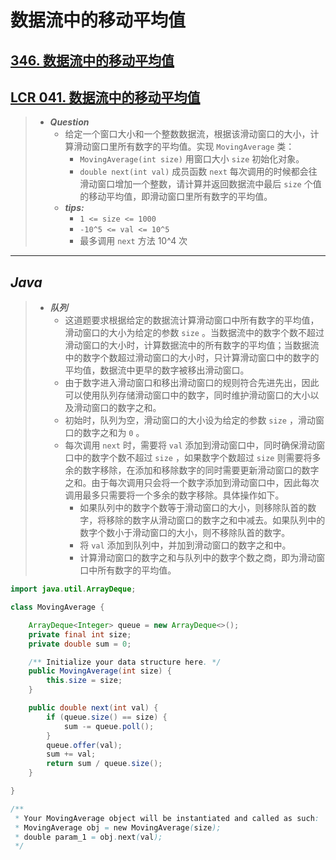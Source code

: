 # 数据流中的移动平均值

## [346. 数据流中的移动平均值](https://leetcode.cn/problems/moving-average-from-data-stream/)

## [LCR 041. 数据流中的移动平均值](https://leetcode.cn/problems/qIsx9U/)

> - ***Question***
>   - 给定一个窗口大小和一个整数数据流，根据该滑动窗口的大小，计算滑动窗口里所有数字的平均值。实现 `MovingAverage` 类：
>     - `MovingAverage(int size)` 用窗口大小 `size` 初始化对象。
>     - `double next(int val)` 成员函数 `next` 每次调用的时候都会往滑动窗口增加一个整数，请计算并返回数据流中最后 `size` 个值的移动平均值，即滑动窗口里所有数字的平均值。
>   - ***tips:***
>     - `1 <= size <= 1000`
>     - `-10^5 <= val <= 10^5`
>     - 最多调用 `next` 方法 10^4 次

---

## *Java*

> - ***队列***
>   - 这道题要求根据给定的数据流计算滑动窗口中所有数字的平均值，滑动窗口的大小为给定的参数 `size` 。当数据流中的数字个数不超过滑动窗口的大小时，计算数据流中的所有数字的平均值；当数据流中的数字个数超过滑动窗口的大小时，只计算滑动窗口中的数字的平均值，数据流中更早的数字被移出滑动窗口。
>   - 由于数字进入滑动窗口和移出滑动窗口的规则符合先进先出，因此可以使用队列存储滑动窗口中的数字，同时维护滑动窗口的大小以及滑动窗口的数字之和。
>   - 初始时，队列为空，滑动窗口的大小设为给定的参数 `size` ，滑动窗口的数字之和为 `0` 。
>   - 每次调用 `next` 时，需要将 `val` 添加到滑动窗口中，同时确保滑动窗口中的数字个数不超过 `size` ，如果数字个数超过 `size`  则需要将多余的数字移除，在添加和移除数字的同时需要更新滑动窗口的数字之和。由于每次调用只会将一个数字添加到滑动窗口中，因此每次调用最多只需要将一个多余的数字移除。具体操作如下。
>     - 如果队列中的数字个数等于滑动窗口的大小，则移除队首的数字，将移除的数字从滑动窗口的数字之和中减去。如果队列中的数字个数小于滑动窗口的大小，则不移除队首的数字。
>     - 将 `val` 添加到队列中，并加到滑动窗口的数字之和中。
>     - 计算滑动窗口的数字之和与队列中的数字个数之商，即为滑动窗口中所有数字的平均值。

```java
import java.util.ArrayDeque;

class MovingAverage {

    ArrayDeque<Integer> queue = new ArrayDeque<>();
    private final int size;
    private double sum = 0;

    /** Initialize your data structure here. */
    public MovingAverage(int size) {
        this.size = size;
    }

    public double next(int val) {
        if (queue.size() == size) {
            sum -= queue.poll();
        }
        queue.offer(val);
        sum += val;
        return sum / queue.size();
    }

}

/**
 * Your MovingAverage object will be instantiated and called as such:
 * MovingAverage obj = new MovingAverage(size);
 * double param_1 = obj.next(val);
 */
```
